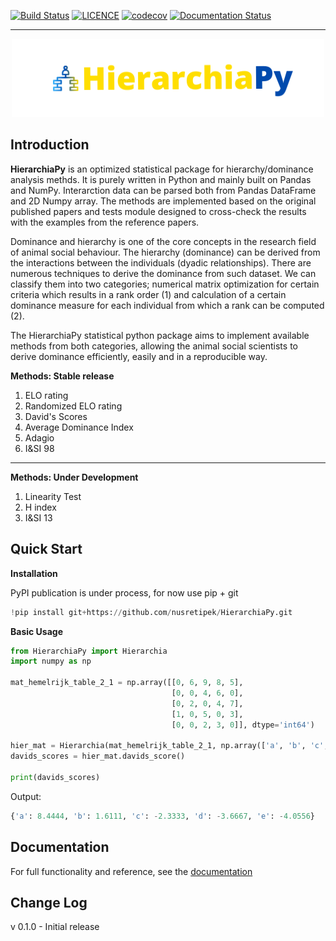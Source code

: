 [![Build Status](https://app.travis-ci.com/nusretipek/HierarchiaPy.svg?branch=master)](https://app.travis-ci.com/nusretipek/HierarchiaPy)
[![LICENCE](https://img.shields.io/github/license/nusretipek/HierarchiaPy)](https://github.com/nusretipek/HierarchiaPy/blob/master/LICENSE)
[![codecov](https://codecov.io/gh/nusretipek/HierarchiaPy/branch/master/graph/badge.svg?token=vJeHuZ2Znv)](https://codecov.io/gh/nusretipek/HierarchiaPy)
[![Documentation Status](https://readthedocs.org/projects/hierarchiapy/badge/?version=latest)](https://hierarchiapy.readthedocs.io/en/latest/?badge=latest)

------------------------------------------------
<p align="center">
  <img src="https://github.com/nusretipek/HierarchiaPy/blob/master/docs/pictures/logo.png" width="500">
</p>


Introduction
-----------

**HierarchiaPy** is an optimized statistical package for hierarchy/dominance analysis methds. It is purely written in Python and mainly built on Pandas and NumPy. Interarction data can be parsed both from Pandas DataFrame and 2D Numpy array. The methods are implemented based on the original published papers and tests module designed to cross-check the results with the examples from the reference papers.

Dominance and hierarchy is one of the core concepts in the research field of animal social behaviour. The hierarchy (dominance) can be derived from the interactions between the individuals (dyadic relationships). There are numerous techniques to derive the dominance from such dataset. We can classify them into two categories; numerical matrix optimization for certain criteria which results in a rank order (1) and calculation of a certain dominance measure for each individual from which a rank can be computed (2).

The HierarchiaPy statistical python package aims to implement available methods from both categories, allowing the animal social scientists to derive dominance efficiently, easily and in a reproducible way.

**Methods: Stable release**

1. ELO rating
2. Randomized ELO rating
3. David's Scores
2. Average Dominance Index
3. Adagio
4. I&SI 98

-----------------------------------------------

**Methods: Under Development**

1. Linearity Test
2. H index
3. I&SI 13

Quick Start
-----------

**Installation**

PyPI publication is under process, for now use pip + git

```python
!pip install git+https://github.com/nusretipek/HierarchiaPy.git
```

**Basic Usage**

```python
from HierarchiaPy import Hierarchia
import numpy as np

mat_hemelrijk_table_2_1 = np.array([[0, 6, 9, 8, 5],
                                    [0, 0, 4, 6, 0],
                                    [0, 2, 0, 4, 7],
                                    [1, 0, 5, 0, 3],
                                    [0, 0, 2, 3, 0]], dtype='int64')

hier_mat = Hierarchia(mat_hemelrijk_table_2_1, np.array(['a', 'b', 'c', 'd', 'e']))
davids_scores = hier_mat.davids_score()

print(davids_scores)
```

Output:

```python
{'a': 8.4444, 'b': 1.6111, 'c': -2.3333, 'd': -3.6667, 'e': -4.0556}
```

Documentation
-------------

For full functionality and reference, see the [documentation](https://hierarchiapy.readthedocs.io/en/latest/)

Change Log
---------

v 0.1.0 - Initial release
